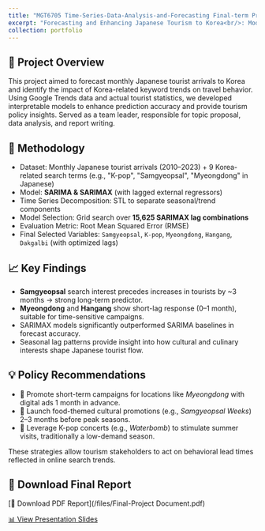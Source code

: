```yaml
---
title: "MGT6705 Time-Series-Data-Analysis-and-Forecasting Final-term Project"
excerpt: "Forecasting and Enhancing Japanese Tourism to Korea<br/>: Modeling Japanese tourist arrivals using SARIMA/SARIMAX with search trend-based external regressors.<br/>"
collection: portfolio
---
```


## 📝 Project Overview

This project aimed to forecast monthly Japanese tourist arrivals to Korea and identify the impact of Korea-related keyword trends on travel behavior. Using Google Trends data and actual tourist statistics, we developed interpretable models to enhance prediction accuracy and provide tourism policy insights. Served as a team leader, responsible for topic proposal, data analysis, and report writing.

## 🔬 Methodology

- Dataset: Monthly Japanese tourist arrivals (2010–2023) + 9 Korea-related search terms (e.g., "K-pop", "Samgyeopsal", "Myeongdong" in Japanese)
- Model: **SARIMA & SARIMAX** (with lagged external regressors)
- Time Series Decomposition: STL to separate seasonal/trend components
- Model Selection: Grid search over **15,625 SARIMAX lag combinations**
- Evaluation Metric: Root Mean Squared Error (RMSE)
- Final Selected Variables: `Samgyeopsal`, `K-pop`, `Myeongdong`, `Hangang`, `Dakgalbi` (with optimized lags)

## 📈 Key Findings

- **Samgyeopsal** search interest precedes increases in tourists by ~3 months → strong long-term predictor.
- **Myeongdong** and **Hangang** show short-lag response (0–1 month), suitable for time-sensitive campaigns.
- SARIMAX models significantly outperformed SARIMA baselines in forecast accuracy.
- Seasonal lag patterns provide insight into how cultural and culinary interests shape Japanese tourist flow.

## 💡 Policy Recommendations

- 📍 Promote short-term campaigns for locations like *Myeongdong* with digital ads 1 month in advance.
- 🍲 Launch food-themed cultural promotions (e.g., *Samgyeopsal Weeks*) 2–3 months before peak seasons.
- 🎤 Leverage K-pop concerts (e.g., *Waterbomb*) to stimulate summer visits, traditionally a low-demand season.

These strategies allow tourism stakeholders to act on behavioral lead times reflected in online search trends.

## 📎 Download Final Report

[📄 Download PDF Report](/files/Final-Project Document.pdf)

[📊 View Presentation Slides](/files/presentation.pdf)

